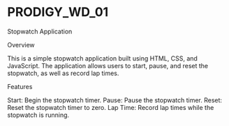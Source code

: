 # PRODIGY_WD_01

Stopwatch Application

Overview

This is a simple stopwatch application built using HTML, CSS, and JavaScript. The application allows users to start, pause, and reset the stopwatch, as well as record lap times.

Features

Start: Begin the stopwatch timer.
Pause: Pause the stopwatch timer.
Reset: Reset the stopwatch timer to zero.
Lap Time: Record lap times while the stopwatch is running.
